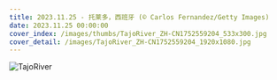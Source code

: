 ```yaml
---
title: 2023.11.25 - 托莱多，西班牙 (© Carlos Fernandez/Getty Images)
date: 2023.11.25 00:00:00
cover_index: /images/thumbs/TajoRiver_ZH-CN1752559204_533x300.jpg
cover_detail: /images/TajoRiver_ZH-CN1752559204_1920x1080.jpg
---
```


![TajoRiver](/images/TajoRiver_ZH-CN1752559204_1920x1080.jpg)
